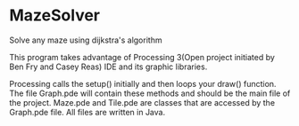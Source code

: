 # MazeSolver
Solve any maze using dijkstra's algorithm 

This program takes advantage of Processing 3(Open project initiated by Ben Fry and Casey Reas) IDE and its graphic libraries.

Processing calls the setup() initially and then loops your draw() function. The file Graph.pde will contain these methods and should be the main file of the project. Maze.pde and Tile.pde are classes that are accessed by the Graph.pde file. All files are written in Java.  
